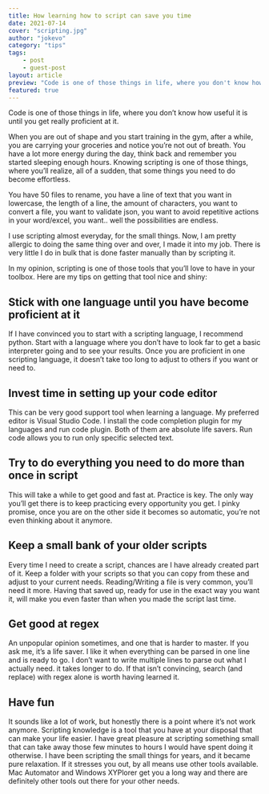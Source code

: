 ```yaml
---
title: How learning how to script can save you time
date: 2021-07-14
cover: "scripting.jpg"
author: "jokevo"
category: "tips"
tags:
    - post
    - guest-post
layout: article
preview: "Code is one of those things in life, where you don't know how useful it is until you get really proficient at it."
featured: true
---
```


Code is one of those things in life, where you don’t know how useful it is until you get really proficient at it.

When you are out of shape and you start training in the gym, after a while, you are carrying your groceries and notice you’re not out of breath. You have a lot more energy during the day, think back and remember you started sleeping enough hours. Knowing scripting is one of those things, where you’ll realize, all of a sudden, that some things you need to do become effortless.

You have 50 files to rename, you have a line of text that you want in lowercase, the length of a line, the amount of characters, you want to convert a file, you want to validate json, you want to avoid repetitive actions in your word/excel, you want.. well the possibilities are endless.

I use scripting almost everyday, for the small things. Now, I am pretty allergic to doing the same thing over and over, I made it into my job. There is very little I do in bulk that is done faster manually than by scripting it.

In my opinion, scripting is one of those tools that you’ll love to have in your toolbox. Here are my tips on getting that tool nice and shiny:

## Stick with one language until you have become proficient at it
If I have convinced you to start with a scripting language, I recommend python. Start with a language where you don’t have to look far to get a basic interpreter going and to see your results. Once you are proficient in one scripting language, it doesn’t take too long to adjust to others if you want or need to.

## Invest time in setting up your code editor
This can be very good support tool when learning a language. My preferred editor is Visual Studio Code. I install the code completion plugin for my languages and run code plugin. Both of them are absolute life savers. Run code allows you to run only specific selected text.

## Try to do everything you need to do more than once in script
This will take a while to get good and fast at. Practice is key. The only way you’ll get there is to keep practicing every opportunity you get. I pinky promise, once you are on the other side it becomes so automatic, you’re not even thinking about it anymore.

## Keep a small bank of your older scripts
Every time I need to create a script, chances are I have already created part of it. Keep a folder with your scripts so that you can copy from these and adjust to your current needs. Reading/Writing a file is very common, you’ll need it more. Having that saved up, ready for use in the exact way you want it,  will make you even faster than when you made the script last time.

## Get good at regex
An unpopular opinion sometimes, and one that is harder to master. If you ask me, it’s a life saver. I like it when everything can be parsed in one line and is ready to go. I don’t want to write multiple lines to parse out what I actually need. it takes longer to do. If that isn’t convincing, search (and replace) with regex alone is worth having learned it.

## Have fun
It sounds like a lot of work, but honestly there is a point where it’s not work anymore. Scripting knowledge is a tool that you have at your disposal that can make your life easier. I have great pleasure at scripting something small that can take away those few minutes to hours I would have spent doing it otherwise. I have been scripting the small things for years, and it became pure relaxation. If it stresses you out, by all means use other tools available. Mac Automator and Windows XYPlorer get you a long way and there are definitely other tools out there for your other needs.